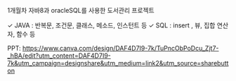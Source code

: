 1개월차 자바8과 oracleSQL를 사용한 도서관리 프로젝트

✓ JAVA : 반복문, 조건문, 클래스, 메소드, 인스턴트 등
✓ SQL : insert , 뷰, 집합 연산자, 함수 등

PPT: https://www.canva.com/design/DAF4D7I9-7k/TuPncObPoDcu_Zjt7-_hBA/edit?utm_content=DAF4D7I9-7k&utm_campaign=designshare&utm_medium=link2&utm_source=sharebutton
